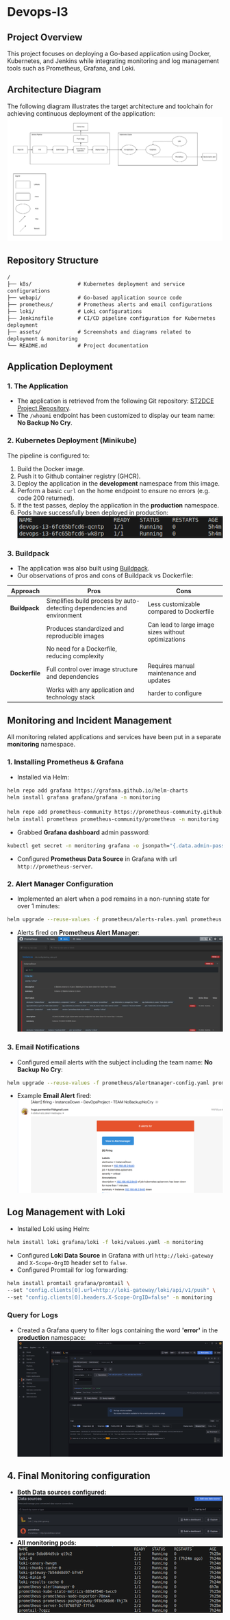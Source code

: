 # Devops-I3

## Project Overview
This project focuses on deploying a Go-based application using Docker, Kubernetes, and Jenkins while integrating monitoring and log management tools such as Prometheus, Grafana, and Loki.

## Architecture Diagram
The following diagram illustrates the target architecture and toolchain for achieving continuous deployment of the application:  
![Architecture Diagram](./assets/architecture_diagram.drawio.png)

## Repository Structure
```
/
├── k8s/               # Kubernetes deployment and service configurations
├── webapi/            # Go-based application source code
├── prometheus/        # Prometheus alerts and email configurations
├── loki/              # Loki configurations
├── Jenkinsfile        # CI/CD pipeline configuration for Kubernetes deployment
├── assets/            # Screenshots and diagrams related to deployment & monitoring
└── README.md          # Project documentation
```

## Application Deployment

### 1. The Application
- The application is retrieved from the following Git repository: [ST2DCE Project Repository](https://github.com/ST2DCE/project).
- The `/whoami` endpoint has been customized to display our team name: **No Backup No Cry**.

### 2. Kubernetes Deployment (Minikube)
The pipeline is configured to:
1. Build the Docker image.
2. Push it to Github container registry (GHCR).
3. Deploy the application in the **development** namespace from this image.
4. Perform a basic `curl` on the home endpoint to ensure no errors (e.g. code 200 returned).
5. If the test passes, deploy the application in the **production** namespace.
6. Pods have successfully been deployed in production:  
![Production Pods](./assets/production_pods.png)

### 3. Buildpack
- The application was also built using [Buildpack](https://buildpacks.io/docs/tools/pack/).
- Our observations of pros and cons of Buildpack vs Dockerfile:

| Approach       | Pros                                                                    | Cons                                                        |
|----------------|-------------------------------------------------------------------------|-------------------------------------------------------------|
| **Buildpack**  | Simplifies build process by auto-detecting dependencies and environment | Less customizable compared to Dockerfile                    |
|                | Produces standardized and reproducible images                           | Can lead to large image sizes without optimizations         |
|                | No need for a Dockerfile, reducing complexity                           |                                                             |
| **Dockerfile** | Full control over image structure and dependencies                      | Requires manual maintenance and updates                     |
|                | Works with any application and technology stack                         | harder to configure                                         |

## Monitoring and Incident Management
All monitoring related applications and services have been put in a separate **monitoring** namespace.

### 1. Installing Prometheus & Grafana
- Installed via Helm:
```bash
helm repo add grafana https://grafana.github.io/helm-charts
helm install grafana grafana/grafana -n monitoring

helm repo add prometheus-community https://prometheus-community.github.io/helm-charts
helm install prometheus prometheus-community/prometheus -n monitoring
```
- Grabbed **Grafana dashboard** admin password:
```bash
kubectl get secret -n monitoring grafana -o jsonpath="{.data.admin-password}" | base64 --decode ; echo
```
- Configured **Prometheus Data Source** in Grafana with url `http://prometheus-server`.

### 2. Alert Manager Configuration
- Implemented an alert when a pod remains in a non-running state for over 1 minutes:
```bash
helm upgrade --reuse-values -f prometheus/alerts-rules.yaml prometheus prometheus-community/prometheus -n monitoring
```
- Alerts fired on **Prometheus Alert Manager**:  
![Prometheus Alerts](./assets/prometheus_alerts.png)

### 3. Email Notifications
- Configured email alerts with the subject including the team name: **No Backup No Cry**:
```bash
helm upgrade --reuse-values -f prometheus/alertmanager-config.yaml prometheus prometheus-community/prometheus -n monitoring
```
- Example **Email Alert** fired:  
![Email Alert](./assets/email_alert.png)

## Log Management with Loki
- Installed Loki using Helm:
```bash
helm install loki grafana/loki -f loki/values.yaml -n monitoring
```
- Configured **Loki Data Source** in Grafana with url `http://loki-gateway` and `X-Scope-OrgID` header set to `false`.
- Configured Promtail for log forwarding:
```bash
helm install promtail grafana/promtail \
--set "config.clients[0].url=http://loki-gateway/loki/api/v1/push" \
--set "config.clients[0].headers.X-Scope-OrgID=false" -n monitoring
```

### Query for Logs
- Created a Grafana query to filter logs containing the word **'error'** in the **production** namespace:  
![Loki errors](./assets/loki_errors.png)

## 4. Final Monitoring configuration
- **Both Data sources configured:**  
![Data Sources](./assets/datasources.png)
- **All monitoring pods:**  
![Monitoring Pods](./assets/monitoring_pods.png)
